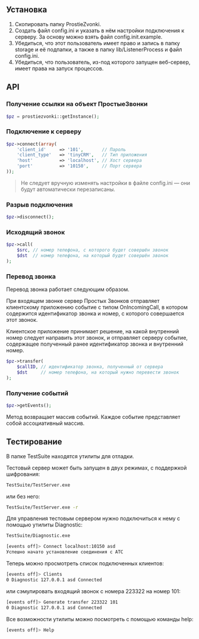 Установка
---------

1. Скопировать папку ProstieZvonki.
2. Создать файл config.ini и указать в нём настройки подключения к серверу. За основу можно взять файл config.init.example.
3. Убедиться, что этот пользователь имеет право и запись в папку storage и её подпапки, а также в папку lib/ListenerProcess и файл config.ini. 
4. Убедиться, что пользователь, из-под которого запущен веб-сервер, имеет права на запуск процессов.

API
---

### Получение ссылки на объект ПростыеЗвонки

```php
$pz = prostiezvonki::getInstance();
```

### Подключение к серверу

```php
$pz->connect(array(
	'client_id'     => '101',       // Пароль
	'client_type'   => 'tinyCRM',   // Тип приложения
	'host'          => 'localhost', // Хост сервера
	'port'          => '10150',     // Порт сервера
));
```

> Не следует вручную изменять настройки в файле config.ini — они будут автоматически перезаписаны.

### Разрыв подключения

```php
$pz->disconnect();
```

### Исходящий звонок

```php
$pz->call(
	$src, // номер телефона, с которого будет совершён звонок
	$dst  // номер телефона, на который будет совершён звонок
);
```

### Перевод звонка

Перевод звонка работает следующим образом.

При входящем звонке сервер Простых Звонков отправляет клиентскому приложению событие с типом OnIncomingCall, в котором содержится идентификатор звонка и номер, с которого совершается этот звонок.

Клиентское приложение принимает решение, на какой внутренний номер следует направить этот звонок, и отправляет серверу событие, содержащее полученный ранее идентификатор звонка и внутренний номер.

```php
$pz->transfer(
	$callID, // идентификатор звонка, полученный от сервера
	$dst     // номер телефона, на который нужно перевести звонок
);
```

### Получение событий

```php
$pz->getEvents();
```

Метод возвращает массив событий. Каждое событие представляет собой ассоциативный массив.

Тестирование
------------

В папке TestSuite находятся утилиты для отладки.

Тестовый сервер может быть запущен в двух режимах, с поддержкой шифрования:

```bash
TestSuite/TestServer.exe
```

или без него:

```bash
TestSuite/TestServer.exe -r
```

Для управления тестовым сервером нужно подключиться к нему с помощью утилиты Diagnostic:

```bash
TestSuite/Diagnostic.exe

[events off]> Connect localhost:10150 asd
Успешно начато установление соединения с АТС
```

Теперь можно просмотреть список подключенных клиентов:

```bash
[events off]> Clients
0 Diagnostic 127.0.0.1 asd Connected
```

или сэмулировать входящий звонок с номера 223322 на номер 101:

```bash
[events off]> Generate transfer 223322 101
0 Diagnostic 127.0.0.1 asd Connected
```

Все возможности утилиты можно посмотреть с помощью команды help:

```bash
[events off]> Help
```
